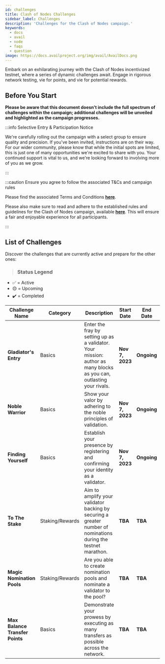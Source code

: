 ```yaml
---
id: challenges
title: Clash of Nodes Challenges
sidebar_label: Challenges
description: 'Challenges for the Clash of Nodes campaign.'
keywords:
  - docs
  - avail
  - node
  - faqs
  - question
image: https://docs.availproject.org/img/avail/AvailDocs.png
---
```


Embark on an exhilarating journey with the Clash of Nodes incentivized testnet, where a series of dynamic challenges await. Engage in rigorous network testing, vie for points, and vie for potential rewards.

## Before You Start

**Please be aware that this document doesn't include the full spectrum of challenges within the campaign; additional challenges will be unveiled and highlighted as the campaign progresses.**

:::info Selective Entry & Participation Notice

We're carefully rolling out the campaign with a select group to ensure quality and precision. If you've been invited, instructions are on their way. For our wider community, please know that while the initial spots are limited, this is just one of many opportunities we're excited to share with you. Your continued support is vital to us, and we're looking forward to involving more of you as we grow.

:::

:::caution Ensure you agree to follow the associated T&Cs and campaign rules

Please find the associated Terms and Conditions **[<ins>here</ins>](/docs/clash-of-nodes/toc.md)**.

Please also make sure to read and adhere to the established rules and guidelines for the Clash of Nodes campaign,
available **[<ins>here</ins>](/docs/clash-of-nodes/rules.md)**.
This will ensure a fair and enjoyable experience for all participants.

:::

## List of Challenges

Discover the challenges that are currently active and prepare for the other ones:

> ### Status Legend

- ✅ = Active
- 🟡 = Upcoming
- ✔️ = Completed

<!--Delroy to update real state of challenges -->

| Challenge Name                  | Category        | Description                                                                                                          | **Start Date**  | **End Date** | Who Can Participate | Scoring Metrics                                   | Status |
| ------------------------------- | --------------- | -------------------------------------------------------------------------------------------------------------------- | --------------- | ------------ | ------------------- | ------------------------------------------------- | :----: |
| **Gladiator's Entry**           | Basics          | Enter the fray by setting up as a validator. Your mission: author as many blocks as you can, outlasting your rivals. | **Nov 7, 2023** | **Ongoing**  | Validators          | Number of blocks authored                         |   ✅   |
| **Noble Warrior**               | Basics          | Show your valor by adhering to the noble principles of validation.                                                   | **Nov 7, 2023** | **Ongoing**  | Validators          | Negative points for: times offline, times slashed |   ✅   |
| **Finding Yourself**            | Basics          | Establish your presence by registering and confirming your identity as a validator.                                  | **Nov 7, 2023** | **Ongoing**  | Anyone              | Identities added and verified                     |   ✅   |
| **To The Stake**                | Staking/Rewards | Aim to amplify your validator backing by securing a greater number of nominations during the testnet marathon.       | **TBA**         | **TBA**      | Validators          | Total amount staked                               |   🟡   |
| **Magic Nomination Pools**      | Staking/Rewards | Are you able to create nomination pools and nominate a validator to the pool?                                        | **TBA**         | **TBA**      | Anyone              | Pools created, validators nominated               |   🟡   |
| **Max Balance Transfer Points** | Basics          | Demonstrate your prowess by executing as many transfers as possible across the network.                              | **TBA**         | **TBA**      | Anyone              | Number of successful transfers                    |   🟡   |
